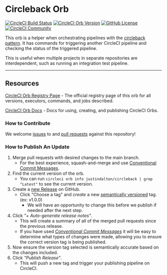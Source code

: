 # Circleback Orb


[![CircleCI Build Status](https://circleci.com/gh/justindalton/circleback-orb.svg?style=shield "CircleCI Build Status")](https://circleci.com/gh/justindalton/circleback-orb) [![CircleCI Orb Version](https://badges.circleci.com/orbs/justindalton/circleback.svg)](https://circleci.com/developer/orbs/orb/justindalton/circleback) [![GitHub License](https://img.shields.io/badge/license-MIT-lightgrey.svg)](https://raw.githubusercontent.com/justindalton/circleback-orb/master/LICENSE) [![CircleCI Community](https://img.shields.io/badge/community-CircleCI%20Discuss-343434.svg)](https://discuss.circleci.com/c/ecosystem/orbs)


This orb is a helper when orchestrating pipelines with the [circleback pattern](https://circleci.com/blog/pipeline-orchestration-circleback/). It has commands for triggering another CircleCI pipeline and checking the status of the triggered pipeline.

This is useful when multiple projects in separate repositories are interdependent, such as running an integration test pipeline.

---

## Resources

[CircleCI Orb Registry Page](https://circleci.com/developer/orbs/orb/justindalton/circleback) - The official registry page of this orb for all versions, executors, commands, and jobs described.

[CircleCI Orb Docs](https://circleci.com/docs/orb-intro/#section=configuration) - Docs for using, creating, and publishing CircleCI Orbs.

### How to Contribute

We welcome [issues](https://github.com/justindalton/circleback-orb/issues) to and [pull requests](https://github.com/justindalton/circleback-orb/pulls) against this repository!

### How to Publish An Update
1. Merge pull requests with desired changes to the main branch.
    - For the best experience, squash-and-merge and use [Conventional Commit Messages](https://conventionalcommits.org/).
2. Find the current version of the orb.
    - You can run `circleci orb info justindalton/circleback | grep "Latest"` to see the current version.
3. Create a [new Release](https://github.com/justindalton/circleback-orb/releases/new) on GitHub.
    - Click "Choose a tag" and _create_ a new [semantically versioned](http://semver.org/) tag. (ex: v1.0.0)
      - We will have an opportunity to change this before we publish if needed after the next step.
4.  Click _"+ Auto-generate release notes"_.
    - This will create a summary of all of the merged pull requests since the previous release.
    - If you have used _[Conventional Commit Messages](https://conventionalcommits.org/)_ it will be easy to determine what types of changes were made, allowing you to ensure the correct version tag is being published.
5. Now ensure the version tag selected is semantically accurate based on the changes included.
6. Click _"Publish Release"_.
    - This will push a new tag and trigger your publishing pipeline on CircleCI.
